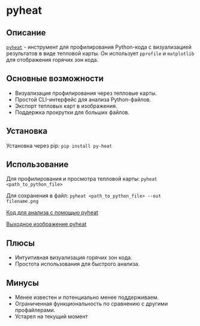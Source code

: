 # pyheat

## Описание
[`pyheat`](https://pypi.org/project/py-heat/) - инструмент для профилирования Python-кода с визуализацией результатов в виде тепловой карты. Он использует `pprofile` и `matplotlib` для отображения горячих зон кода.

## Основные возможности
- Визуализация профилирования через тепловые карты.
- Простой CLI-интерфейс для анализа Python-файлов.
- Экспорт тепловых карт в изображения.
- Поддержка прокрутки для больших файлов.

## Установка
Установка через pip: `pip install py-heat`

## Использование
Для профилирования и просмотра тепловой карты: `pyheat <path_to_python_file>`

Для сохранения в файл: `pyheat <path_to_python_file> --out filename.png`

[Код для анализа с помощью pyheat](../examples/pyheat/short.py)

[Выходное изображение pyheat](../content/pyheat.png)

## Плюсы
- Интуитивная визуализация горячих зон кода.
- Простота использования для быстрого анализа.

## Минусы
- Менее известен и потенциально менее поддерживаем.
- Ограниченная функциональность по сравнению с другими профайлерами.
- Устарел на текущий момент
